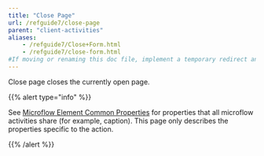 ```yaml
---
title: "Close Page"
url: /refguide7/close-page
parent: "client-activities"
aliases:
    - /refguide7/Close+Form.html
    - /refguide7/close-form.html
#If moving or renaming this doc file, implement a temporary redirect and let the respective team know they should update the URL in the product. See Mapping to Products for more details.
---
```


Close page closes the currently open page.

{{% alert type="info" %}}

See [Microflow Element Common Properties](microflow-element-common-properties) for properties that all microflow activities share (for example, caption). This page only describes the properties specific to the action.

{{% /alert %}}
